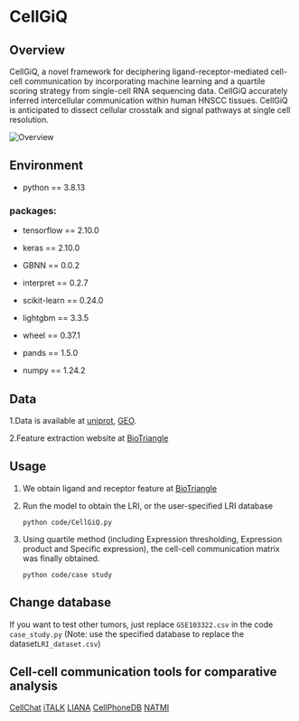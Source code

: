 # CellGiQ

## Overview

CellGiQ, a novel framework for deciphering ligand-receptor-mediated cell-cell communication by incorporating machine learning and a quartile scoring strategy from single-cell RNA sequencing data. CellGiQ accurately inferred intercellular communication within human HNSCC tissues. CellGiQ is anticipated to dissect cellular crosstalk and signal pathways at
single cell resolution.

![Overview](Overview.png)

## Environment

- python == 3.8.13

### packages:

- tensorflow == 2.10.0
- keras == 2.10.0
- GBNN == 0.0.2

- interpret == 0.2.7

- scikit-learn == 0.24.0

- lightgbm == 3.3.5
- wheel == 0.37.1
- pands == 1.5.0
- numpy == 1.24.2

## Data

1.Data is available at [uniprot](https://www.uniprot.org/), [GEO](https://www.ncbi.nlm.nih.gov/geo/).

2.Feature extraction website at  [BioTriangle](http://biotriangle.scbdd.com/)

## Usage

1. We obtain ligand and receptor feature at  [BioTriangle](http://biotriangle.scbdd.com/)

2. Run the model to obtain the LRI, or the user-specified LRI database		

   ```
   python code/CellGiQ.py
   ```

3. Using quartile method (including Expression thresholding, Expression product and Specific expression), the cell-cell communication matrix was finally obtained.		

     ```
     python code/case study
     ```
## Change database

  If you want to test other tumors, just replace `GSE103322.csv` in the code `case_study.py`  (Note: use the specified database to replace the dataset`LRI_dataset.csv`)

## Cell-cell communication tools for comparative analysis



[CellChat](https://github.com/sqjin/CellChat)   [iTALK](https://github.com/Coolgenome/iTALK)   [LIANA](github.com/saezlab/liana)   [CellPhoneDB](https://github.com/Teichlab/cellphonedb)   [NATMI](https://github.com/asrhou/NATMI)



